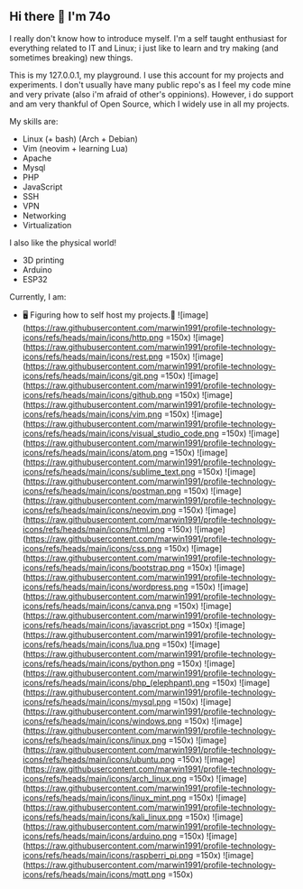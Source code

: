 ## Hi there 👋 I'm 74o

I really don't know how to introduce myself.
I'm a self taught enthusiast for everything related to IT and Linux; i just like to learn and try making (and sometimes breaking) new things.
<!--
As i never liked to follow the *conventional* path (neither in the academic world nor in the professional) I had to build myself a set of skills as long as i learn  or discover new concepts in the way; leading me to have a wide range of knowledge
I have never had **yet** a serious job in IT, *which i'd love to*, hence my lack of experience in many areas; but i'm igger to adopt new methodologies and am capable of adapting myself to any working environment. I'm all about learning new stuff after all!
-->
This is my 127.0.0.1, my playground. 
I use this account for my projects and experiments.
I don't usually have many public repo's as I feel my code mine and very private (also i'm afraid of other's oppinions). However, i do support and am very thankful of Open Source, which I widely use in all my projects. 

My skills are:
- Linux (+ bash) (Arch + Debian)
- Vim (neovim + learning Lua)
- Apache
- Mysql
- PHP
- JavaScript
- SSH
- VPN
- Networking
- Virtualization

I also like the physical world!
- 3D printing
- Arduino
- ESP32

Currently, I am:
- 🖥️ Figuring how to self host my projects.🧠
![image](https://raw.githubusercontent.com/marwin1991/profile-technology-icons/refs/heads/main/icons/http.png =150x)
![image](https://raw.githubusercontent.com/marwin1991/profile-technology-icons/refs/heads/main/icons/rest.png =150x)
![image](https://raw.githubusercontent.com/marwin1991/profile-technology-icons/refs/heads/main/icons/git.png =150x)
![image](https://raw.githubusercontent.com/marwin1991/profile-technology-icons/refs/heads/main/icons/github.png =150x)
![image](https://raw.githubusercontent.com/marwin1991/profile-technology-icons/refs/heads/main/icons/vim.png =150x)
![image](https://raw.githubusercontent.com/marwin1991/profile-technology-icons/refs/heads/main/icons/visual_studio_code.png =150x)
![image](https://raw.githubusercontent.com/marwin1991/profile-technology-icons/refs/heads/main/icons/atom.png =150x)
![image](https://raw.githubusercontent.com/marwin1991/profile-technology-icons/refs/heads/main/icons/sublime_text.png =150x)
![image](https://raw.githubusercontent.com/marwin1991/profile-technology-icons/refs/heads/main/icons/postman.png =150x)
![image](https://raw.githubusercontent.com/marwin1991/profile-technology-icons/refs/heads/main/icons/neovim.png =150x)
![image](https://raw.githubusercontent.com/marwin1991/profile-technology-icons/refs/heads/main/icons/html.png =150x)
![image](https://raw.githubusercontent.com/marwin1991/profile-technology-icons/refs/heads/main/icons/css.png =150x)
![image](https://raw.githubusercontent.com/marwin1991/profile-technology-icons/refs/heads/main/icons/bootstrap.png =150x)
![image](https://raw.githubusercontent.com/marwin1991/profile-technology-icons/refs/heads/main/icons/wordpress.png =150x)
![image](https://raw.githubusercontent.com/marwin1991/profile-technology-icons/refs/heads/main/icons/canva.png =150x)
![image](https://raw.githubusercontent.com/marwin1991/profile-technology-icons/refs/heads/main/icons/javascript.png =150x)
![image](https://raw.githubusercontent.com/marwin1991/profile-technology-icons/refs/heads/main/icons/lua.png =150x)
![image](https://raw.githubusercontent.com/marwin1991/profile-technology-icons/refs/heads/main/icons/python.png =150x)
![image](https://raw.githubusercontent.com/marwin1991/profile-technology-icons/refs/heads/main/icons/php_(elephpant).png =150x)
![image](https://raw.githubusercontent.com/marwin1991/profile-technology-icons/refs/heads/main/icons/mysql.png =150x)
![image](https://raw.githubusercontent.com/marwin1991/profile-technology-icons/refs/heads/main/icons/windows.png =150x)
![image](https://raw.githubusercontent.com/marwin1991/profile-technology-icons/refs/heads/main/icons/linux.png =150x)
![image](https://raw.githubusercontent.com/marwin1991/profile-technology-icons/refs/heads/main/icons/ubuntu.png =150x)
![image](https://raw.githubusercontent.com/marwin1991/profile-technology-icons/refs/heads/main/icons/arch_linux.png =150x)
![image](https://raw.githubusercontent.com/marwin1991/profile-technology-icons/refs/heads/main/icons/linux_mint.png =150x)
![image](https://raw.githubusercontent.com/marwin1991/profile-technology-icons/refs/heads/main/icons/kali_linux.png =150x)
![image](https://raw.githubusercontent.com/marwin1991/profile-technology-icons/refs/heads/main/icons/arduino.png =150x)
![image](https://raw.githubusercontent.com/marwin1991/profile-technology-icons/refs/heads/main/icons/raspberri_pi.png =150x)
![image](https://raw.githubusercontent.com/marwin1991/profile-technology-icons/refs/heads/main/icons/mqtt.png =150x)

<!--
**74O/74o** is a ✨ _special_ ✨ repository because its `README.md` (this file) appears on your GitHub profile.

Here are some ideas to get you started:

- 🔭 I’m currently working on ...
- 🌱 I’m currently learning ...
- 👯 I’m looking to collaborate on ...
- 🤔 I’m looking for help with ...
- 💬 Ask me about ...
- 📫 How to reach me: ...
- 😄 Pronouns: ...
- ⚡ Fun fact: ...
-->
